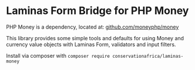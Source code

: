# Laminas Form Bridge for PHP Money

PHP Money is a dependency, located at: [github.com/moneyphp/money](https://github.com/moneyphp/money)

This library provides some simple tools and defaults for using Money and currency value objects with Laminas Form, validators and input filters.

Install via composer with `composer require conservationafrica/laminas-money`
